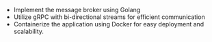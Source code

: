 - Implement the message broker using Golang
- Utilize gRPC with bi-directional streams for efficient communication
- Containerize the application using Docker for easy deployment and scalability.